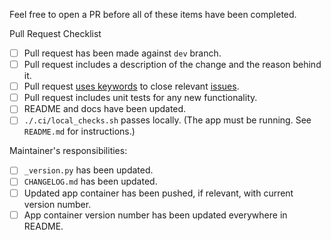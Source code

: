 Feel free to open a PR before all of these items have been completed.

Pull Request Checklist
 - [ ] Pull request has been made against `dev` branch.
 - [ ] Pull request includes a description of the change and the reason behind it.
 - [ ] Pull request [uses keywords](https://help.github.com/en/articles/closing-issues-using-keywords) to close relevant [issues](https://github.com/uptake/autofocus/issues).
 - [ ] Pull request includes unit tests for any new functionality.
 - [ ] README and docs have been updated.
 - [ ] `./.ci/local_checks.sh` passes locally. (The app must be running. See `README.md` for instructions.)

Maintainer's responsibilities:
- [ ] `_version.py` has been updated.
- [ ] `CHANGELOG.md` has been updated.
- [ ] Updated app container has been pushed, if relevant, with current version number.
- [ ] App container version number has been updated everywhere in README.
